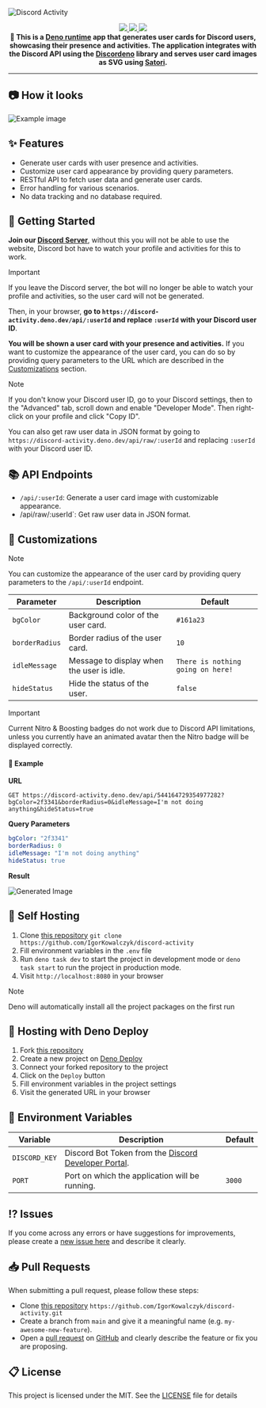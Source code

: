 ![Discord Activity](https://github.com/IgorKowalczyk/discord-activity/assets/49127376/6e6cbe6e-22f8-4190-aabf-e4e0f9c213be)

<div align="center">
 <a aria-label="Powered by" href="https://deno.com">
  <img src="https://img.shields.io/static/v1?label=Powered%20by&message=Deno&color=blue&logo=deno"/>
 </a>
 <a aria-label="Github License" href="https://github.com/igorkowalczyk/discord-activity/blob/main/license.md">
  <img src="https://img.shields.io/github/license/igorkowalczyk/discord-activity?color=blue&logo=github&label=License"/>
 </a>
 <a aria-label="Version" href="https://github.com/igorkowalczyk/discord-activity/releases">
  <img src="https://img.shields.io/github/v/release/igorkowalczyk/discord-activity?color=blue&logo=github&label=Version"/>
 </a>
  <br/>
 <b>🦕 This is a <a href="https://deno.com">Deno runtime</a> app that generates user cards for Discord users, showcasing their presence and activities. The application integrates with the Discord API using the <a href="https://deno.land/x/discordeno">Discordeno</a> library and serves user card images as SVG using <a href="https://github.com/vercel/satori">Satori</a>.</b>
</div>

---

## 📷 How it looks

![Example image](https://github.com/IgorKowalczyk/discord-activity/assets/49127376/d617abbb-aa2d-4e72-aa80-01c8b9e0c3a3)

## ✨ Features

- Generate user cards with user presence and activities.
- Customize user card appearance by providing query parameters.
- RESTful API to fetch user data and generate user cards.
- Error handling for various scenarios.
- No data tracking and no database required.

## 🚀 Getting Started

**Join our [Discord Server](https://discord.gg/bVNNHuQ)**, without this you will not be able to use the website, Discord bot have to watch your profile and activities for this to work.

> [!IMPORTANT]
> If you leave the Discord server, the bot will no longer be able to watch your profile and activities, so the user card will not be generated.

Then, in your browser, **go to `https://discord-activity.deno.dev/api/:userId` and replace `:userId` with your Discord user ID**.

**You will be shown a user card with your presence and activities.** If you want to customize the appearance of the user card, you can do so by providing query parameters to the URL which are described in the [Customizations](#-customizations) section.

> [!NOTE]
> If you don't know your Discord user ID, go to your Discord settings, then to the "Advanced" tab, scroll down and enable "Developer Mode". Then right-click on your profile and click "Copy ID".
>
> You can also get raw user data in JSON format by going to `https://discord-activity.deno.dev/api/raw/:userId` and replacing `:userId` with your Discord user ID.

## 📚 API Endpoints

- `/api/:userId`: Generate a user card image with customizable appearance.
- /api/raw/:userId`: Get raw user data in JSON format.

## 🎨 Customizations

> [!NOTE]
> You can customize the appearance of the user card by providing query parameters to the `/api/:userId` endpoint.

| Parameter      | Description                               | Default                           |
| -------------- | ----------------------------------------- | --------------------------------- |
| `bgColor`      | Background color of the user card.        | `#161a23`                         |
| `borderRadius` | Border radius of the user card.           | `10`                              |
| `idleMessage`  | Message to display when the user is idle. | `There is nothing going on here!` |
| `hideStatus`   | Hide the status of the user.              | `false`                           |

> [!IMPORTANT]
> Current Nitro & Boosting badges do not work due to Discord API limitations, unless you currently have an animated avatar then the Nitro badge will be displayed correctly.

#### 🚀 Example

**URL**

```http
GET https://discord-activity.deno.dev/api/544164729354977282?bgColor=2f3341&borderRadius=0&idleMessage=I'm not doing anything&hideStatus=true
```

**Query Parameters**

```yaml
bgColor: "2f3341"
borderRadius: 0
idleMessage: "I'm not doing anything"
hideStatus: true
```

**Result**

![Generated Image](https://github.com/IgorKowalczyk/discord-activity/assets/49127376/173e9df3-b472-4018-96ca-92e0576b30e1)

## 🔩 Self Hosting

1. Clone [this repository](https://github.com/igorkowalczyk/discord-activity) `git clone https://github.com/IgorKowalczyk/discord-activity`
2. Fill environment variables in the `.env` file
3. Run `deno task dev` to start the project in development mode or `deno task start` to run the project in production mode.
4. Visit `http://localhost:8080` in your browser

> [!NOTE]
> Deno will automatically install all the project packages on the first run

## 🔩 Hosting with Deno Deploy

1. Fork [this repository](https://github.com/igorkowalczyk/discord-activity)
2. Create a new project on [Deno Deploy](https://deno.com/deploy)
3. Connect your forked repository to the project
4. Click on the `Deploy` button
5. Fill environment variables in the project settings
6. Visit the generated URL in your browser

## 📝 Environment Variables

| Variable      | Description                                                                                         | Default |
| ------------- | --------------------------------------------------------------------------------------------------- | ------- |
| `DISCORD_KEY` | Discord Bot Token from the [Discord Developer Portal](https://discord.com/developers/applications). |         |
| `PORT`        | Port on which the application will be running.                                                      | `3000`  |

## ⁉️ Issues

If you come across any errors or have suggestions for improvements, please create a [new issue here](https://github.com/igorkowalczyk/discord-activity/issues) and describe it clearly.

## 📥 Pull Requests

When submitting a pull request, please follow these steps:

- Clone [this repository](https://github.com/igorkowalczyk/discord-activity) `https://github.com/IgorKowalczyk/discord-activity.git`
- Create a branch from `main` and give it a meaningful name (e.g. `my-awesome-new-feature`).
- Open a [pull request](https://github.com/igorkowalczyk/discord-activity/pulls) on [GitHub](https://github.com/) and clearly describe the feature or fix you are proposing.

## 📋 License

This project is licensed under the MIT. See the [LICENSE](https://github.com/igorkowalczyk/discord-activity/blob/main/license.md) file for details
